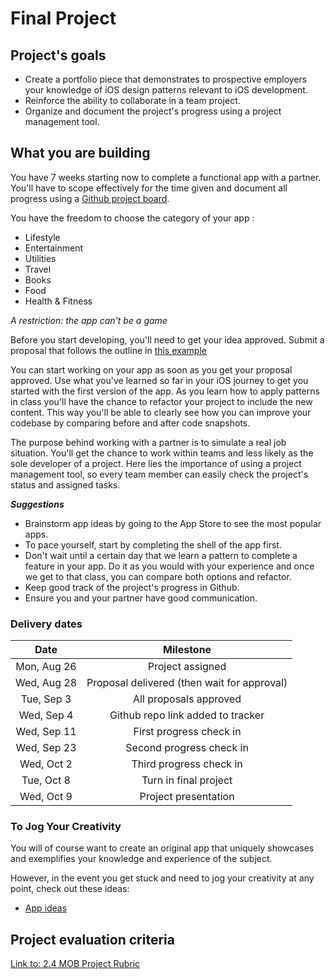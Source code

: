 # Final Project

## Project's goals

- Create a portfolio piece that demonstrates to prospective employers your knowledge of iOS design patterns relevant to iOS development.
- Reinforce the ability to collaborate in a team project.
- Organize and document the project's progress using a project management tool.

## What you are building

You have 7 weeks starting now to complete a functional app with a partner. You'll have to scope effectively for the time given and document all progress using a [Github project board](https://help.github.com/en/articles/about-project-boards).

You have the freedom to choose the category of your app :

- Lifestyle
- Entertainment
- Utilities
- Travel
- Books
- Food
- Health & Fitness

*A restriction: the app can't be a game*

Before you start developing, you'll need to get your idea approved. Submit a proposal that follows the outline in [this example]

[this example]: Assignments/ProposalExample.md

You can start working on your app as soon as you get your proposal approved. Use what you've learned so far in your iOS journey to get you started with the first version of the app. As you learn how to apply patterns in class you'll have the chance to refactor your project to include the new content. This way you'll be able to clearly see how you can improve your codebase by comparing before and after code snapshots.

The purpose behind working with a partner is to simulate a real job situation. You'll get the chance to work within teams and less likely as the sole developer of a project. Here lies the importance of using a project management tool, so every team member can easily check the project's status and assigned tasks.


__*Suggestions*__
- Brainstorm app ideas by going to the App Store to see the most popular apps.
- To pace yourself, start by completing the shell of the app first.
- Don't wait until a certain day that we learn a pattern to complete a feature in your app. Do it as you would with your experience and once we get to that class, you can compare both options and refactor.
- Keep good track of the project's progress in Github.
- Ensure you and your partner have good communication.

### Delivery dates
|          Date          |                 Milestone                 |
|:----------------------:|:---------------------------------------:  |
|  Mon, Aug 26           | Project assigned                          |
|  Wed, Aug 28           | Proposal delivered (then wait for approval)|
|  Tue, Sep 3            | All proposals approved                     |
|  Wed, Sep 4            | Github repo link added to tracker          |
|  Wed, Sep 11           | First progress check in                    |
|  Wed, Sep 23           | Second progress check in                   |
|  Wed, Oct 2            | Third progress check in                    |
|  Tue, Oct 8            | Turn in final project                      |
|  Wed, Oct 9            | Project presentation                       |

### To Jog Your Creativity

You will of course want to create an original app that uniquely showcases and exemplifies your knowledge and experience of the subject.

However, in the event you get stuck and need to jog your creativity at any point, check out these ideas:

- [App ideas](https://blog.bitsrc.io/15-app-ideas-to-build-and-level-up-your-coding-skills-28612c72a3b1)


## Project evaluation criteria

[Link to: 2.4 MOB Project Rubric](https://docs.google.com/document/d/1qKSs3S4QlhD_6QpkSsQKtzIdp2lCouEmoRVxvJDvhI0/edit)

<!-- TODO:
  - Rubric needs modified to fit:
https://docs.google.com/document/d/1qKSs3S4QlhD_6QpkSsQKtzIdp2lCouEmoRVxvJDvhI0/edit
  -->
